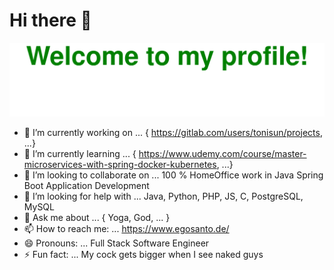 # Hi there 👋
![Welcomme](Bottom_up_green.svg)
- 🔭 I’m currently working on ... { https://gitlab.com/users/tonisun/projects, ...}
- 🌱 I’m currently learning ... { https://www.udemy.com/course/master-microservices-with-spring-docker-kubernetes, ...}
- 👯 I’m looking to collaborate on ... 100 % HomeOffice work in Java Spring Boot Application Development
- 🤔 I’m looking for help with ... Java, Python, PHP, JS, C, PostgreSQL, MySQL 
- 💬 Ask me about ... { Yoga, God, ... }
- 📫 How to reach me: ... https://www.egosanto.de/
- 😄 Pronouns: ... Full Stack Software Engineer 
- ⚡ Fun fact: ...  My cock gets bigger when I see naked guys

<!--
**tonisun/tonisun** is a ✨ _special_ ✨ repository because its `README.md` (this file) appears on your GitHub profile.

Here are some ideas to get you started:

- 🔭 I’m currently working on ...
- 🌱 I’m currently learning ...
- 👯 I’m looking to collaborate on ...
- 🤔 I’m looking for help with ...
- 💬 Ask me about ...
- 📫 How to reach me: ...
- 😄 Pronouns: ...
- ⚡ Fun fact: ...
-->
